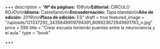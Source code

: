 +++
description = "**Nº de páginas:** 108\n\n**Editorial:** CIRCULO ROJO\n\n**Idioma:** Castellano\n\n**Encuadernación:** Tapa blanda\n\n**Año de edición:** 2019\n\n**Plaza de edición:** ES"
draft = true
featured_image = "/uploads/121337292_3435848909794391_806923672849901783_n.jpg"
price = 590
title = "Crear escuela teniendo puentes entre la neurociencia y el aula."
type = "book"

+++
